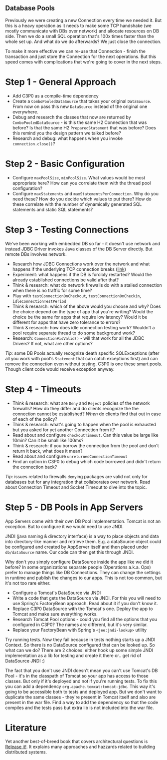 Database Pools
--------------

Previously we were creating a new Connection every time we needed it. But this is a heavy operation as it needs to make
some TCP handshake (we mostly communicate with DBs over network) and allocate resources on DB side. Then we do a small
SQL operation that's 100x times faster than the whole set up. And what do we do afterwards? We just close the 
connection.

To make it more effective we can re-use that Connection - finish the transaction and just store the Connection for the
next operations. But this speed comes with complications that we're going to cover in the next steps.

# Step 1 - General Approach

- Add C3P0 as a compile-time dependency 
- Create a `ComboPooledDataSource` that takes your original `DataSource`. From now on pass this new `DataSource` 
instead of the original one everywhere. 
- Debug and research the classes that now are returned by `ComboPooledDataSource` - is this the same H2 Connection 
that was before? Is that the same H2 `PreparedStatement` that was before? Does this remind you the design pattern we
talked before?
- Research and debug: what happens when you invoke `connection.close()`? 

# Step 2 - Basic Configuration

- Configure `maxPoolSize`, `minPoolSize`. What values would be most appropriate here? How can you correlate them with 
the thread pool configuration?
- Configure `maxStatements` and `maxStatementsPerConnection`. Why do you need these? How do you decide which values
to put there? How do these correlate with the number of dynamically generated SQL statements and static SQL statements?
 
# Step 3 - Testing Connections

We've been working with embedded DB so far - it doesn't use network and instead JDBC Driver invokes Java classes
of the DB Server directly. But remote DBs involves network.

- Research how JDBC Connections work over the network and what happens if the underlying TCP connection breaks
([link](./articles/db-pools-breaking-physical-connections.md))
- Experiment: what happens if the DB is forcibly restarted? Would the already established connections be valid after 
that?
- Think & research: what do network firewalls do with a stalled connection when there is no traffic for some time?
- Play with `testConnectionOnCheckout`, `testConnectionOnCheckin`, `idleConnectionTestPeriod`
- Think & research: which of the above would you choose and why? Does the choice depend on the type of app that you're
writing? Would the choice be the same for apps that require low latency? Would it be different for apps that have 
zero tolerance to errors?
- Think & research: how does idle connection testing work? Wouldn't a pool require separate thread to do some 
background work?
- Research: `Connection#isValid()` - will that work for all the JDBC Drivers? If not, what are other options?

*Tip:* some DB Pools actually recognize death specific SQLExceptions (after all you work with pool's `Statement` that 
can catch exceptions first) and can remove the connection even without testing. C3P0 is one these smart pools. Though
client code would receive exception anyway.

# Step 4 - Timeouts

- Think & research: what are `Deny` and `Reject` policies of the network firewalls? How do they differ and do clients 
  recognize the the connection cannot be established? _When_ do clients find that out in case of each of the policy? 
- Think & research: what's going to happen when the pool is exhausted but you asked for yet another Connection from it?
- Read about and configure `checkoutTimeout`. Can this value be large like 10min? Can it be small like 100ms?
- Think & research: if you borrow the connection from the pool and don't return it back, what does it mean?
- Read about and configure `unreturnedConnectionTimeout`
- Find an option in C3P0 to debug which code borrowed and didn't return the connection back?

*Tip*: issues related to firewalls `deny`ing packages are valid not only for databases but for any integration that
collaborates over network. Read about Connection Timeout and Socket Timeout to dive into the topic. 

# Step 5 - DB Pools in App Servers

App Servers come with their own DB Pool implementation. Tomcat is not an exception. But to configure it
we would need to use JNDI. 

JNDI (java naming & directory interface) is a way to place objects and data into directory-like manner and retrieve 
them. E.g. a dataSource object could be configured and created by AppServer itself and then placed under 
`db/dataSource` name. Our code can then get this through JNDI.

Why don't you simply configure DataSource inside the app like we did it before? In some organizations separate
people (Operations a.k.a. Ops) prefer to manage things like DB Connections. They can change the settings in runtime 
and publish the changes to our apps. This is not too common, but it's not too rare either.

- Configure a Tomcat's DataSource via JNDI
- Write a code that gets the DataSource via JNDI. For this you will need to use Spring's FactoryBean approach. Read 
about it if you don't know it.
- Replace C3P0 DataSource with the Tomcat's one. Deploy the app to Tomcat and make sure everything works.
- Research Tomcat Pool options - could you find all the options that you configured in C3P0? The names are different, 
but it's very similar.
- Replace your FactoryBean with Spring's `<jee:jndi-lookup>` utility

Try running tests. Now they fail because in tests nothing starts up a JNDI Context. So there is no DataSource 
configured that can be looked up. So what can we do? There are 2 choices: either hook up some simple JNDI implementation
as a lib for testing and create it there or.. get rid of DataSource JNDI :) 

The fact that you don't use JNDI doesn't mean you can't use Tomcat's DB Pool - it's in the classpath of Tomcat so 
your app has access to those classes. But only if it's deployed and not if you're running tests. To fix this you can
add a dependency `org.apache.tomcat:tomcat-jdbc`. This way it's going to be accessible both to tests and deployed app. 
But we don't want to duplicate the same classes - they're present in Tomcat itself and also are present in the war file.
Find a way to add the dependency so that the code compiles and the tests pass but extra lib is not included into the 
war file.

# Literature

Yet another best-of-breed book that covers architectural questions is 
[Release it!](https://www.amazon.com/Release-Production-Ready-Software-Pragmatic-Programmers/dp/0978739213). It
explains many approaches and hazzards related to building distributed systems. 
